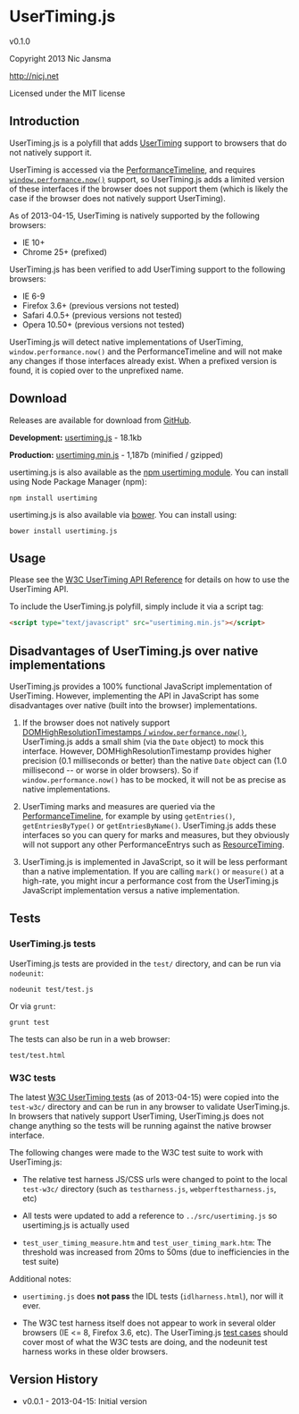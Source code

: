 # UserTiming.js

v0.1.0

Copyright 2013 Nic Jansma

http://nicj.net

Licensed under the MIT license

## Introduction

UserTiming.js is a polyfill that adds [UserTiming](http://www.w3.org/TR/user-timing/) support to browsers
that do not natively support it.

UserTiming is accessed via the [PerformanceTimeline](http://www.w3.org/TR/performance-timeline/), and requires
[``window.performance.now()``](http://www.w3.org/TR/hr-time/) support, so UserTiming.js
adds a limited version of these interfaces if the browser does not support them (which is likely the case if the browser
does not natively support UserTiming).

As of 2013-04-15, UserTiming is natively supported by the following browsers:

* IE 10+
* Chrome 25+ (prefixed)

UserTiming.js has been verified to add UserTiming support to the following browsers:

* IE 6-9
* Firefox 3.6+ (previous versions not tested)
* Safari 4.0.5+ (previous versions not tested)
* Opera 10.50+ (previous versions not tested)

UserTiming.js will detect native implementations of UserTiming, ``window.performance.now()`` and
the PerformanceTimeline and will not make any changes if those interfaces already exist.  When a prefixed version
is found, it is copied over to the unprefixed name.

## Download

Releases are available for download from [GitHub](https://github.com/nicjansma/usertiming.js).

__Development:__ [usertiming.js](https://github.com/nicjansma/usertiming.js/raw/master/src/usertiming.js)
    - 18.1kb

__Production:__ [usertiming.min.js](https://github.com/nicjansma/usertiming.js/raw/master/dist/usertiming.min.js)
    - 1,187b (minified / gzipped)

usertiming.js is also available as the [npm usertiming module](https://npmjs.org/package/usertiming). You can install
using  Node Package Manager (npm):

    npm install usertiming

usertiming.js is also available via [bower](http://bower.io/). You can install using:

    bower install usertiming.js

## Usage

Please see the [W3C UserTiming API Reference](http://www.w3.org/TR/user-timing/) for details on how to use the 
UserTiming API.

To include the UserTiming.js polyfill, simply include it via a script tag:

```html
<script type="text/javascript" src="usertiming.min.js"></script>
```

## Disadvantages of UserTiming.js over native implementations

UserTiming.js provides a 100% functional JavaScript implementation of UserTiming. However, implementing the API in 
JavaScript has some disadvantages over native (built into the browser) implementations.

1. If the browser does not natively support 
    [DOMHighResolutionTimestamps / ``window.performance.now()``](http://www.w3.org/TR/hr-time/), UserTiming.js adds a
    small shim (via the `Date` object) to mock this interface. However, DOMHighResolutionTimestamp provides higher
    precision (0.1 milliseconds or better) than the native `Date` object can (1.0 millisecond -- or worse in older
    browsers).  So if `window.performance.now()` has to be mocked, it will not be as precise as native implementations.

2. UserTiming marks and measures are queried via the [PerformanceTimeline](http://www.w3.org/TR/performance-timeline/),
    for example by using `getEntries()`, `getEntriesByType()` or `getEntriesByName()`.  UserTiming.js adds these 
    interfaces so you can query for marks and measures, but they obviously will not support any other PerformanceEntrys
    such as [ResourceTiming](http://www.w3.org/TR/resource-timing/).

3. UserTiming.js is implemented in JavaScript, so it will be less performant than a native implementation.  If you 
    are calling `mark()` or `measure()` at a high-rate, you might incur a performance cost from the UserTiming.js 
    JavaScript implementation versus a native implementation.

## Tests

### UserTiming.js tests

UserTiming.js tests are provided in the ``test/`` directory, and can be run via ``nodeunit``:

    nodeunit test/test.js

Or via ``grunt``:

    grunt test

The tests can also be run in a web browser:

    test/test.html

### W3C tests

The latest [W3C UserTiming tests](http://w3c-test.org/webperf/tests/#ut) (as of 2013-04-15) were copied into the 
``test-w3c/`` directory and can be run in any browser to validate UserTiming.js.  In browsers that natively support 
UserTiming, UserTiming.js does not change anything so the tests will be running against the native browser interface.

The following changes were made to the W3C test suite to work with UserTiming.js:

* The relative test harness JS/CSS urls were changed to point to the local ``test-w3c/`` directory
    (such as ``testharness.js``, ``webperftestharness.js``, etc)

* All tests were updated to add a reference to ``../src/usertiming.js`` so usertiming.js is actually used

* ``test_user_timing_measure.htm`` and ``test_user_timing_mark.htm``: The threshold was increased from 20ms to 50ms
    (due to inefficiencies in the test suite)

Additional notes:

* ``usertiming.js`` does **not pass** the IDL tests (``idlharness.html``), nor will it ever.

* The W3C test harness itself does not appear to work in several older browsers (IE <= 8, Firefox 3.6, etc).  The
    UserTiming.js [test cases](#Tests) should cover most of what the W3C tests are doing, and the nodeunit test harness
    works in these older browsers.

## Version History

* v0.0.1 - 2013-04-15: Initial version
